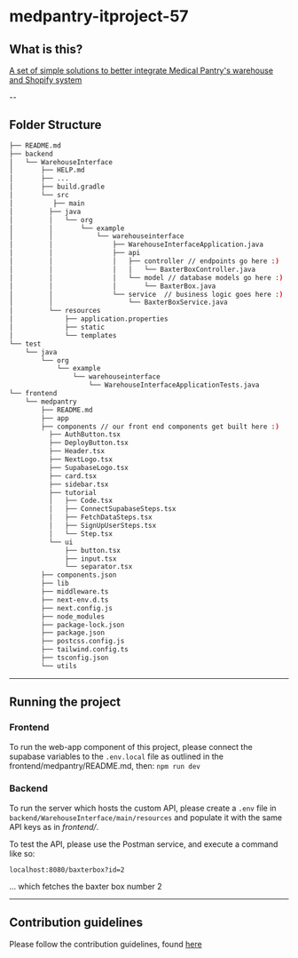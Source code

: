 # medpantry-itproject-57

## What is this?

[A set of simple solutions to better integrate Medical Pantry's warehouse and Shopify system](https://medpantry-itproject.atlassian.net/wiki/spaces/SD/overview?homepageId=295019)

--

## Folder Structure
``` bash 
├── README.md
├── backend
│   └── WarehouseInterface
│       ├── HELP.md
│       ├── ...
│       ├── build.gradle
│       └── src
│          ├── main
│         ├── java
│         │   └── org
│         │       └── example
│         │           └── warehouseinterface
│         │               ├── WarehouseInterfaceApplication.java
│         │               ├── api
│         │               │   ├── controller // endpoints go here :)
│         │               │   │   └── BaxterBoxController.java
│         │               │   └── model // database models go here :)
│         │               │       └── BaxterBox.java
│         │               └── service  // business logic goes here :)
│         │                   └── BaxterBoxService.java        
│         └── resources
│             ├── application.properties
│             ├── static
│             └── templates
└── test
    └── java
        └── org
            └── example
                └── warehouseinterface
                    └── WarehouseInterfaceApplicationTests.java
└── frontend
    └── medpantry
        ├── README.md
        ├── app
        ├── components // our front end components get built here :)
          ├── AuthButton.tsx
          ├── DeployButton.tsx
          ├── Header.tsx
          ├── NextLogo.tsx
          ├── SupabaseLogo.tsx
          ├── card.tsx
          ├── sidebar.tsx
          ├── tutorial
          │   ├── Code.tsx
          │   ├── ConnectSupabaseSteps.tsx
          │   ├── FetchDataSteps.tsx
          │   ├── SignUpUserSteps.tsx
          │   └── Step.tsx
          └── ui
              ├── button.tsx
              ├── input.tsx
              └── separator.tsx
        ├── components.json
        ├── lib
        ├── middleware.ts
        ├── next-env.d.ts
        ├── next.config.js
        ├── node_modules
        ├── package-lock.json
        ├── package.json
        ├── postcss.config.js
        ├── tailwind.config.ts
        ├── tsconfig.json
        └── utils

```
---

## Running the project

### Frontend

To run the web-app component of this project, please connect the supabase variables to the `.env.local` file as outlined in the frontend/medpantry/README.md, then:
```npm run dev```

### Backend

To run the server which hosts the custom API, please create a `.env` file in `backend/WarehouseInterface/main/resources` and populate it with the same API keys as in *frontend/*.

To test the API, please use the Postman service, and execute a command like so:
```
localhost:8080/baxterbox?id=2
```
... which fetches the baxter box number 2

---

## Contribution guidelines

Please follow the contribution guidelines, found [here](https://medpantry-itproject.atlassian.net/wiki/spaces/SD/pages/19267585/Development+Practices)
